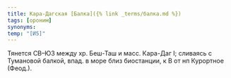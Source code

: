 ```yaml
---
title: Кара-Дагская [Балка]({% link _terms/балка.md %})
tags: [ороним]
synonyms:
temp: "[И5]"
---
```


Тянется СВ–ЮЗ между хр. Беш-Таш и масс. Кара-Даг I; сливаясь с Тумановой балкой,
впад. в море близ биостанции, к В от нп Курортное (Феод.).
